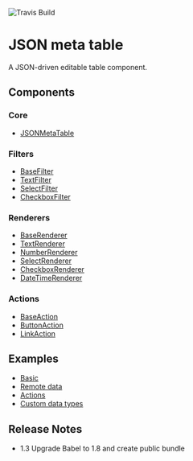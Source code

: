 ![Travis Build](https://img.shields.io/travis/NZME/json-meta-table.svg)

JSON meta table
===============
A JSON-driven editable table component.

Components
----------
### Core
  - [JSONMetaTable](docs/JSONMetaTable.md)
  
### Filters
  - [BaseFilter](docs/filters/BaseFilter.md)
  - [TextFilter](docs/filters/TextFilter.md)
  - [SelectFilter](docs/filters/SelectFilter.md)
  - [CheckboxFilter](docs/filters/CheckboxFilter.md)

### Renderers
  - [BaseRenderer](docs/renderers/BaseRenderer.md)
  - [TextRenderer](docs/renderers/TextRenderer.md)
  - [NumberRenderer](docs/renderers/NumberRenderer.md)
  - [SelectRenderer](docs/renderers/SelectRenderer.md)
  - [CheckboxRenderer](docs/renderers/CheckboxRenderer.md)
  - [DateTimeRenderer](docs/renderers/DateTimeRenderer.md)

### Actions
  - [BaseAction](docs/actions/BaseAction.md)
  - [ButtonAction](docs/actions/ButtonAction.md)
  - [LinkAction](docs/actions/LinkAction.md)


Examples
--------
  - [Basic](docs/examples/basic.md)
  - [Remote data](docs/examples/remote-data.md)
  - [Actions](docs/examples/actions.md)
  - [Custom data types](docs/examples/custom-data-types.md)
  
  
Release Notes
--------
  - 1.3 Upgrade Babel to 1.8 and create public bundle